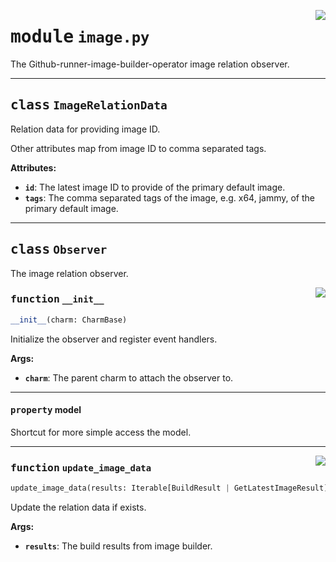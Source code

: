 <!-- markdownlint-disable -->

<a href="../src/image.py#L0"><img align="right" style="float:right;" src="https://img.shields.io/badge/-source-cccccc?style=flat-square"></a>

# <kbd>module</kbd> `image.py`
The Github-runner-image-builder-operator image relation observer. 



---

## <kbd>class</kbd> `ImageRelationData`
Relation data for providing image ID. 

Other attributes map from image ID to comma separated tags. 



**Attributes:**
 
 - <b>`id`</b>:  The latest image ID to provide of the primary default image. 
 - <b>`tags`</b>:  The comma separated tags of the image, e.g. x64, jammy, of the primary default image. 





---

## <kbd>class</kbd> `Observer`
The image relation observer. 

<a href="../src/image.py#L35"><img align="right" style="float:right;" src="https://img.shields.io/badge/-source-cccccc?style=flat-square"></a>

### <kbd>function</kbd> `__init__`

```python
__init__(charm: CharmBase)
```

Initialize the observer and register event handlers. 



**Args:**
 
 - <b>`charm`</b>:  The parent charm to attach the observer to. 


---

#### <kbd>property</kbd> model

Shortcut for more simple access the model. 



---

<a href="../src/image.py#L62"><img align="right" style="float:right;" src="https://img.shields.io/badge/-source-cccccc?style=flat-square"></a>

### <kbd>function</kbd> `update_image_data`

```python
update_image_data(results: Iterable[BuildResult | GetLatestImageResult]) → None
```

Update the relation data if exists. 



**Args:**
 
 - <b>`results`</b>:  The build results from image builder. 


